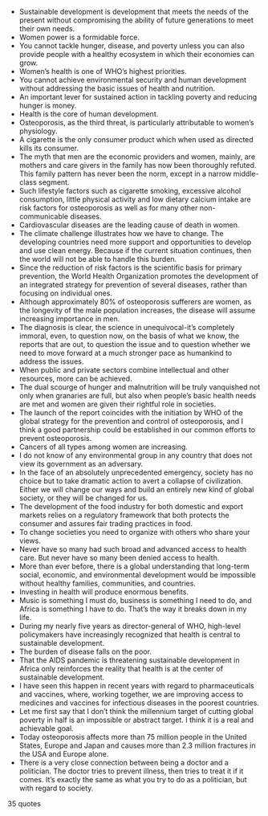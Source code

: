  - Sustainable development is development that meets the needs of the present without compromising the ability of future generations to meet their own needs.
 - Women power is a formidable force.
 - You cannot tackle hunger, disease, and poverty unless you can also provide people with a healthy ecosystem in which their economies can grow.
 - Women’s health is one of WHO’s highest priorities.
 - You cannot achieve environmental security and human development without addressing the basic issues of health and nutrition.
 - An important lever for sustained action in tackling poverty and reducing hunger is money.
 - Health is the core of human development.
 - Osteoporosis, as the third threat, is particularly attributable to women’s physiology.
 - A cigarette is the only consumer product which when used as directed kills its consumer.
 - The myth that men are the economic providers and women, mainly, are mothers and care givers in the family has now been thoroughly refuted. This family pattern has never been the norm, except in a narrow middle-class segment.
 - Such lifestyle factors such as cigarette smoking, excessive alcohol consumption, little physical activity and low dietary calcium intake are risk factors for osteoporosis as well as for many other non-communicable diseases.
 - Cardiovascular diseases are the leading cause of death in women.
 - The climate challenge illustrates how we have to change. The developing countries need more support and opportunities to develop and use clean energy. Because if the current situation continues, then the world will not be able to handle this burden.
 - Since the reduction of risk factors is the scientific basis for primary prevention, the World Health Organization promotes the development of an integrated strategy for prevention of several diseases, rather than focusing on individual ones.
 - Although approximately 80% of osteoporosis sufferers are women, as the longevity of the male population increases, the disease will assume increasing importance in men.
 - The diagnosis is clear, the science in unequivocal-it’s completely immoral, even, to question now, on the basis of what we know, the reports that are out, to question the issue and to question whether we need to move forward at a much stronger pace as humankind to address the issues.
 - When public and private sectors combine intellectual and other resources, more can be achieved.
 - The dual scourge of hunger and malnutrition will be truly vanquished not only when granaries are full, but also when people’s basic health needs are met and women are given their rightful role in societies.
 - The launch of the report coincides with the initiation by WHO of the global strategy for the prevention and control of osteoporosis, and I think a good partnership could be established in our common efforts to prevent osteoporosis.
 - Cancers of all types among women are increasing.
 - I do not know of any environmental group in any country that does not view its government as an adversary.
 - In the face of an absolutely unprecedented emergency, society has no choice but to take dramatic action to avert a collapse of civilization. Either we will change our ways and build an entirely new kind of global society, or they will be changed for us.
 - The development of the food industry for both domestic and export markets relies on a regulatory framework that both protects the consumer and assures fair trading practices in food.
 - To change societies you need to organize with others who share your views.
 - Never have so many had such broad and advanced access to health care. But never have so many been denied access to health.
 - More than ever before, there is a global understanding that long-term social, economic, and environmental development would be impossible without healthy families, communities, and countries.
 - Investing in health will produce enormous benefits.
 - Music is something I must do, business is something I need to do, and Africa is something I have to do. That’s the way it breaks down in my life.
 - During my nearly five years as director-general of WHO, high-level policymakers have increasingly recognized that health is central to sustainable development.
 - The burden of disease falls on the poor.
 - That the AIDS pandemic is threatening sustainable development in Africa only reinforces the reality that health is at the center of sustainable development.
 - I have seen this happen in recent years with regard to pharmaceuticals and vaccines, where, working together, we are improving access to medicines and vaccines for infectious diseases in the poorest countries.
 - Let me first say that I don’t think the millennium target of cutting global poverty in half is an impossible or abstract target. I think it is a real and achievable goal.
 - Today osteoporosis affects more than 75 million people in the United States, Europe and Japan and causes more than 2.3 million fractures in the USA and Europe alone.
 - There is a very close connection between being a doctor and a politician. The doctor tries to prevent illness, then tries to treat it if it comes. It’s exactly the same as what you try to do as a politician, but with regard to society.

35 quotes